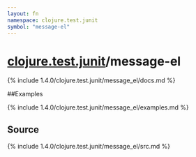 ```yaml
---
layout: fn
namespace: clojure.test.junit
symbol: "message-el"
---
```


# [clojure.test.junit](../)/message-el

{% include 1.4.0/clojure.test.junit/message_el/docs.md %}

##Examples

{% include 1.4.0/clojure.test.junit/message_el/examples.md %}
## Source
{% include 1.4.0/clojure.test.junit/message_el/src.md %}

